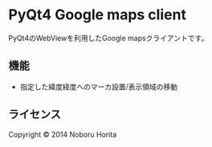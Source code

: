 PyQt4 Google maps client
===================
PyQt4のWebViewを利用したGoogle mapsクライアントです。  

機能
-----------
+ 指定した緯度経度へのマーカ設置/表示領域の移動

ライセンス
-----------
Copyright &copy; 2014 Noboru Horita
